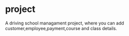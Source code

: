 # project
A driving school managament project, where you can add customer,employee,payment,course and class details.
